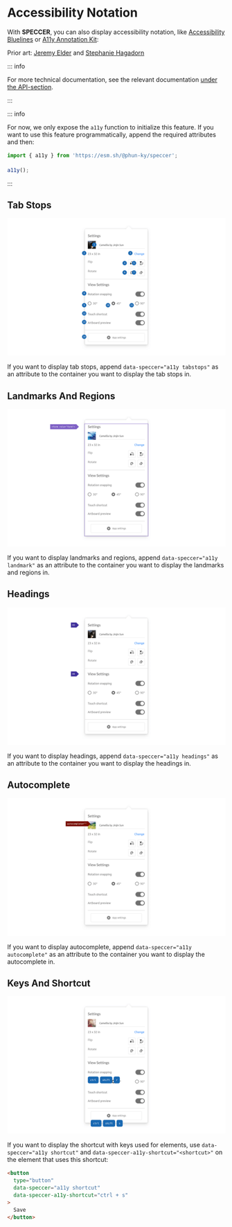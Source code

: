 # Accessibility Notation

With **SPECCER**, you can also display accessibility notation, like
[Accessibility Bluelines](https://dribbble.com/shots/6269661-Accessibility-Bluelines?utm_source=Clipboard_Shot&utm_campaign=jeremyelder&utm_content=Accessibility%20Bluelines&utm_medium=Social_Share&utm_source=Clipboard_Shot&utm_campaign=jeremyelder&utm_content=Accessibility%20Bluelines&utm_medium=Social_Share)
or
[A11y Annotation Kit](https://www.figma.com/community/file/953682768192596304):

Prior art: [Jeremy Elder](https://twitter.com/JeremyElder) and
[Stephanie Hagadorn](https://shagadorn.work/)

::: info

For more technical documentation, see the relevant documentation
[under the API-section](/api/functions/a11y).

:::

::: info

For now, we only expose the `a11y` function to initialize this feature. If you
want to use this feature programmatically, append the required attributes and
then:

```typescript
import { a11y } from 'https://esm.sh/@phun-ky/speccer';

a11y();
```

:::

## Tab Stops

![Screenshot of speccer a11y tab stops in use](https://raw.githubusercontent.com/phun-ky/speccer/refs/heads/main/public/speccer-a11y-tabstops-light.png)

If you want to display tab stops, append `data-speccer="a11y tabstops"` as an
attribute to the container you want to display the tab stops in.

## Landmarks And Regions

![Screenshot of speccer a11y landmarks in use](https://raw.githubusercontent.com/phun-ky/speccer/refs/heads/main/public/speccer-a11y-landmarks-light.png)

If you want to display landmarks and regions, append
`data-speccer="a11y landmark"` as an attribute to the container you want to
display the landmarks and regions in.

## Headings

![Screenshot of speccer a11y headings in use](https://raw.githubusercontent.com/phun-ky/speccer/refs/heads/main/public/speccer-a11y-headings-light.png)

If you want to display headings, append `data-speccer="a11y headings"` as an
attribute to the container you want to display the headings in.

## Autocomplete

![Screenshot of speccer a11y autocomplete in use](https://raw.githubusercontent.com/phun-ky/speccer/refs/heads/main/public/speccer-a11y-autocomplete-light.png)

If you want to display autocomplete, append `data-speccer="a11y autocomplete"`
as an attribute to the container you want to display the autocomplete in.

## Keys And Shortcut

![Screenshot of speccer a11y shortcuts in use](https://raw.githubusercontent.com/phun-ky/speccer/refs/heads/main/public/speccer-a11y-shortcuts-light.png)

If you want to display the shortcut with keys used for elements, use
`data-speccer="a11y shortcut"` and `data-speccer-a11y-shortcut="<shortcut>"` on
the element that uses this shortcut:

```html
<button
  type="button"
  data-speccer="a11y shortcut"
  data-speccer-a11y-shortcut="ctrl + s"
>
  Save
</button>
```
